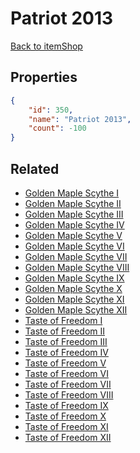 # Patriot 2013

<no description available>

[Back to itemShop](../item-shops.md)

## Properties

```json
{
    "id": 350,
    "name": "Patriot 2013",
    "count": -100
}
```

## Related

- [Golden Maple Scythe I](../items/10066-golden-maple-scythe-i.md)
- [Golden Maple Scythe II](../items/10067-golden-maple-scythe-ii.md)
- [Golden Maple Scythe III](../items/10068-golden-maple-scythe-iii.md)
- [Golden Maple Scythe IV](../items/10069-golden-maple-scythe-iv.md)
- [Golden Maple Scythe V](../items/10070-golden-maple-scythe-v.md)
- [Golden Maple Scythe VI](../items/10071-golden-maple-scythe-vi.md)
- [Golden Maple Scythe VII](../items/10072-golden-maple-scythe-vii.md)
- [Golden Maple Scythe VIII](../items/10073-golden-maple-scythe-viii.md)
- [Golden Maple Scythe IX](../items/10074-golden-maple-scythe-ix.md)
- [Golden Maple Scythe X](../items/10075-golden-maple-scythe-x.md)
- [Golden Maple Scythe XI](../items/10076-golden-maple-scythe-xi.md)
- [Golden Maple Scythe XII](../items/10077-golden-maple-scythe-xii.md)
- [Taste of Freedom I](../items/10078-taste-of-freedom-i.md)
- [Taste of Freedom II](../items/10079-taste-of-freedom-ii.md)
- [Taste of Freedom III](../items/10080-taste-of-freedom-iii.md)
- [Taste of Freedom IV](../items/10081-taste-of-freedom-iv.md)
- [Taste of Freedom V](../items/10082-taste-of-freedom-v.md)
- [Taste of Freedom VI](../items/10083-taste-of-freedom-vi.md)
- [Taste of Freedom VII](../items/10084-taste-of-freedom-vii.md)
- [Taste of Freedom VIII](../items/10085-taste-of-freedom-viii.md)
- [Taste of Freedom IX](../items/10086-taste-of-freedom-ix.md)
- [Taste of Freedom X](../items/10087-taste-of-freedom-x.md)
- [Taste of Freedom XI](../items/10088-taste-of-freedom-xi.md)
- [Taste of Freedom XII](../items/10089-taste-of-freedom-xii.md)

